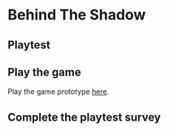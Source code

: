 # Behind The Shadow

## Playtest

## Play the game

Play the game prototype [here](../prototype/AGupta_BehindTheShadow.html).

## Complete the playtest survey

